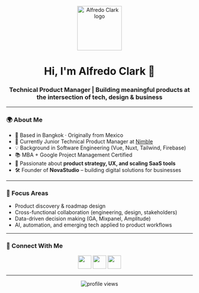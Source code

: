 <p align="center">
  <img width="120" src="https://www.alfclark.dev/img/logo.40fd948a.png" alt="Alfredo Clark logo" />
</p>

<h1 align="center">Hi, I'm Alfredo Clark 👋</h1>
<h3 align="center">Technical Product Manager | Building meaningful products at the intersection of tech, design & business</h3>

---

### 🌍 About Me
- 📍 Based in Bangkok · Originally from Mexico  
- 🎯 Currently Junior Technical Product Manager at [Nimble](https://nimblehq.co/)  
- 💡 Background in Software Engineering (Vue, Nuxt, Tailwind, Firebase)  
- 📚 MBA + Google Project Management Certified  
- 🌱 Passionate about **product strategy, UX, and scaling SaaS tools**  
- 🛠️ Founder of **NovaStudio** – building digital solutions for businesses  

---

### 📌 Focus Areas
- Product discovery & roadmap design  
- Cross-functional collaboration (engineering, design, stakeholders)  
- Data-driven decision making (GA, Mixpanel, Amplitude)  
- AI, automation, and emerging tech applied to product workflows  

---

### 🤝 Connect With Me
<p align="center">
  <a href="https://linkedin.com/in/alfredoclark"><img src="https://skillicons.dev/icons?i=linkedin" width="36"/></a>
  <a href="https://twitter.com/alfclark95"><img src="https://skillicons.dev/icons?i=twitter" width="36"/></a>
  <a href="https://instagram.com/alfredoclark"><img src="https://skillicons.dev/icons?i=instagram" width="36"/></a>
</p>

---

<p align="center">
  <img src="https://komarev.com/ghpvc/?username=alfclark&label=Profile%20views&color=6b4ce6&style=flat" alt="profile views"/>
</p>
